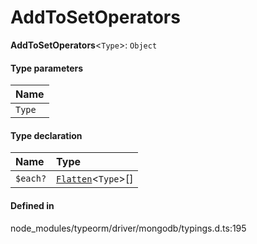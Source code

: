 # AddToSetOperators

 **AddToSetOperators**<`Type`\>: `Object`

#### Type parameters

| Name |
| :------ |
| `Type` | `object` |

#### Type declaration

| Name | Type |
| :------ | :------ |
| `$each?` | [`Flatten`](Flatten.md)<`Type`\>[] |

#### Defined in

node_modules/typeorm/driver/mongodb/typings.d.ts:195
